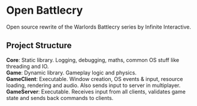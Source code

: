 # Open Battlecry

Open source rewrite of the Warlords Battlecry series by Infinite Interactive.

## Project Structure

**Core**: Static library. Logging, debugging, maths, common OS stuff like threading and IO.  
**Game**: Dynamic library. Gameplay logic and physics.  
**GameClient**: Executable. Window creation, OS events & input, resource loading, rendering and audio. Also sends input to server in multiplayer.  
**GameServer**: Executable. Receives input from all clients, validates game state and sends back commands to clients.  
